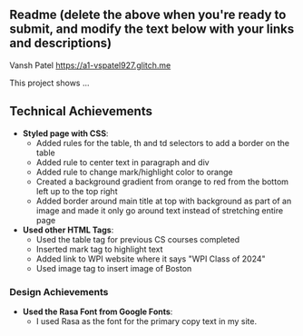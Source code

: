 Readme (delete the above when you're ready to submit, and modify the text below with your links and descriptions)
---

Vansh Patel
https://a1-vspatel927.glitch.me

This project shows ...

## Technical Achievements
- **Styled page with CSS**: 
    - Added rules for the table, th and td selectors to add a border on the table
    - Added rule to center text in paragraph and div
    - Added rule to change mark/highlight color to orange
    - Created a background gradient from orange to red from the bottom left up to the top right
    - Added border around main title at top with background as part of an image and made it only go around text instead of stretching entire page
- **Used other HTML Tags**: 
    - Used the table tag for previous CS courses completed
    - Inserted mark tag to highlight text 
    - Added link to WPI website where it says "WPI Class of 2024"
    - Used image tag to insert image of Boston

### Design Achievements
- **Used the Rasa Font from Google Fonts**: 
    - I used Rasa as the font for the primary copy text in my site.
